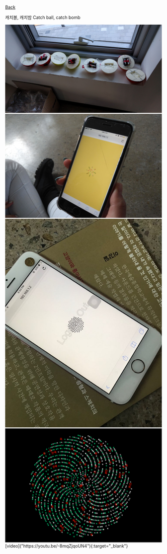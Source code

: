 [Back](../index.md)

캐치볼, 캐치밤 Catch ball, catch bomb

<img src="../img/cbcb_balls.jpg">  
<img src="../img/cbcb_in_performance.jpg">  
<img src="../img/cbcb_logout.jpeg">  
<img src="../img/cbcb_textbomb.png">  
[video]("https://youtu.be/-8mqZjqoUN4"){:target="_blank"}
